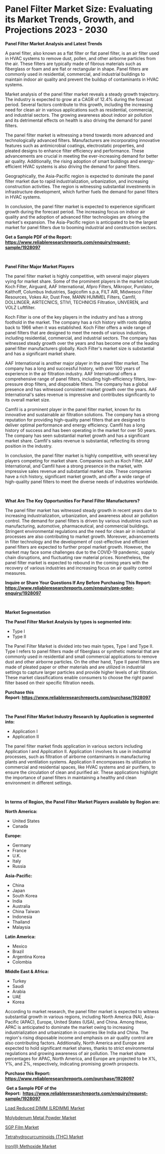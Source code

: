 <p><h1>Panel Filter Market Size: Evaluating its Market Trends, Growth, and Projections 2023 - 2030</h1></p><p><strong>Panel Filter Market Analysis and Latest Trends</strong></p>
<p><p>A panel filter, also known as a flat filter or flat panel filter, is an air filter used in HVAC systems to remove dust, pollen, and other airborne particles from the air. These filters are typically made of fibrous materials such as fiberglass or foam and are flat or rectangular in shape. Panel filters are commonly used in residential, commercial, and industrial buildings to maintain indoor air quality and prevent the buildup of contaminants in HVAC systems.</p><p>Market analysis of the panel filter market reveals a steady growth trajectory. The industry is expected to grow at a CAGR of 12.4% during the forecast period. Several factors contribute to this growth, including the increasing need for clean air in various applications such as residential, commercial, and industrial sectors. The growing awareness about indoor air pollution and its detrimental effects on health is also driving the demand for panel filters.</p><p>The panel filter market is witnessing a trend towards more advanced and technologically advanced filters. Manufacturers are incorporating innovative features such as antimicrobial coatings, electrostatic properties, and pleated designs to enhance filter efficiency and performance. These advancements are crucial in meeting the ever-increasing demand for better air quality. Additionally, the rising adoption of smart buildings and energy-efficient HVAC systems is also driving the demand for panel filters.</p><p>Geographically, the Asia-Pacific region is expected to dominate the panel filter market due to rapid industrialization, urbanization, and increasing construction activities. The region is witnessing substantial investments in infrastructure development, which further fuels the demand for panel filters in HVAC systems.</p><p>In conclusion, the panel filter market is expected to experience significant growth during the forecast period. The increasing focus on indoor air quality and the adoption of advanced filter technologies are driving the market's expansion. The Asia-Pacific region is anticipated to be the largest market for panel filters due to booming industrial and construction sectors.</p></p>
<p><strong>Get a Sample PDF of the Report:&nbsp; <a href="https://www.reliableresearchreports.com/enquiry/request-sample/1928097">https://www.reliableresearchreports.com/enquiry/request-sample/1928097</a></strong></p>
<p>&nbsp;</p>
<p><strong>Panel Filter Major Market Players</strong></p>
<p><p>The panel filter market is highly competitive, with several major players vying for market share. Some of the prominent players in the market include Koch Filter, Airguard, AAF International, Afpro Filters, Mikropor, Purolator, Kalthoff, Columbus Industries, Sagicofim s.p.a, FILT AIR, Midwesco Filter Resources, Vokes Air, Dust Free, MANN HUMMEL Filters, Camfil, DOLLINGER, AIRTECNICS, STIVI, TECHNICIS Filtration, UNVEREN, and VOLZ Luftfilter.</p><p>Koch Filter is one of the key players in the industry and has a strong foothold in the market. The company has a rich history with roots dating back to 1966 when it was established. Koch Filter offers a wide range of panel filters that are designed to meet the needs of various industries, including residential, commercial, and industrial sectors. The company has witnessed steady growth over the years and has become one of the leading panel filter manufacturers globally. Koch Filter's market size is substantial and has a significant market share.</p><p>AAF International is another major player in the panel filter market. The company has a long and successful history, with over 100 years of experience in the air filtration industry. AAF International offers a comprehensive range of panel filters, including high-efficiency filters, low-pressure drop filters, and disposable filters. The company has a global presence and has witnessed consistent market growth over the years. AAF International's sales revenue is impressive and contributes significantly to its overall market size.</p><p>Camfil is a prominent player in the panel filter market, known for its innovative and sustainable air filtration solutions. The company has a strong reputation for providing high-quality panel filters that are designed to deliver optimal performance and energy efficiency. Camfil has a long history of success and has been operating in the market for over 50 years. The company has seen substantial market growth and has a significant market share. Camfil's sales revenue is substantial, reflecting its strong position in the industry.</p><p>In conclusion, the panel filter market is highly competitive, with several key players competing for market share. Companies such as Koch Filter, AAF International, and Camfil have a strong presence in the market, with impressive sales revenue and substantial market size. These companies have a rich history, significant market growth, and offer a wide range of high-quality panel filters to meet the diverse needs of industries worldwide.</p></p>
<p>&nbsp;</p>
<p><strong>What Are The Key Opportunities For Panel Filter Manufacturers?</strong></p>
<p><p>The panel filter market has witnessed steady growth in recent years due to increasing industrialization, urbanization, and awareness about air pollution control. The demand for panel filters is driven by various industries such as manufacturing, automotive, pharmaceutical, and commercial buildings. Stringent environmental regulations and the need for clean air in industrial processes are also contributing to market growth. Moreover, advancements in filter technology and the development of cost-effective and efficient panel filters are expected to further propel market growth. However, the market may face some challenges due to the COVID-19 pandemic, supply chain disruptions, and fluctuating raw material prices. Nonetheless, the panel filter market is expected to rebound in the coming years with the recovery of various industries and increasing focus on air quality control measures.</p></p>
<p><strong>Inquire or Share Your Questions If Any Before Purchasing This Report: <a href="https://www.reliableresearchreports.com/enquiry/pre-order-enquiry/1928097">https://www.reliableresearchreports.com/enquiry/pre-order-enquiry/1928097</a></strong></p>
<p>&nbsp;</p>
<p><strong>Market Segmentation</strong></p>
<p><strong>The Panel Filter Market Analysis by types is segmented into:</strong></p>
<p><ul><li>Type I</li><li>Type II</li></ul></p>
<p><p>The Panel Filter Market is divided into two main types, Type I and Type II. Type I refers to panel filters made of fiberglass or synthetic material that are commonly used in residential and small commercial applications to remove dust and other airborne particles. On the other hand, Type II panel filters are made of pleated paper or other materials and are utilized in industrial settings to capture larger particles and provide higher levels of air filtration. These market classifications enable consumers to choose the right panel filter based on their specific filtration needs.</p></p>
<p><strong>Purchase this Report:&nbsp;<a href="https://www.reliableresearchreports.com/purchase/1928097">https://www.reliableresearchreports.com/purchase/1928097</a></strong></p>
<p>&nbsp;</p>
<p><strong>The Panel Filter Market Industry Research by Application is segmented into:</strong></p>
<p><ul><li>Application I</li><li>Application II</li></ul></p>
<p><p>The panel filter market finds application in various sectors including Application I and Application II. Application I involves its use in industrial processes, such as filtration of airborne contaminants in manufacturing plants and ventilation systems. Application II encompasses its utilization in commercial and residential spaces, like HVAC systems and air purifiers, to ensure the circulation of clean and purified air. These applications highlight the importance of panel filters in maintaining a healthy and clean environment in different settings.</p></p>
<p>&nbsp;</p>
<p><strong>In terms of Region, the Panel Filter Market Players available by Region are:</strong></p>
<p>
    <p> <strong> North America: </strong>
        <ul>
            <li>United States</li>
            <li>Canada</li>
        </ul>
        </p> 
    <p> <strong> Europe: </strong>
        <ul>
            <li>Germany</li>
            <li>France</li>
            <li>U.K.</li>
            <li>Italy</li>
            <li>Russia</li>
        </ul>
        </p> 
    <p> <strong> Asia-Pacific: </strong>
        <ul>
            <li>China</li>
            <li>Japan</li>
            <li>South Korea</li>
            <li>India</li>
            <li>Australia</li>
            <li>China Taiwan</li>
            <li>Indonesia</li>
            <li>Thailand</li>
            <li>Malaysia</li>
        </ul>
        </p> 
    <p> <strong> Latin America: </strong>
        <ul>
            <li>Mexico</li>
            <li>Brazil</li>
            <li>Argentina Korea</li>
            <li>Colombia</li>
        </ul>
        </p> 
    <p> <strong> Middle East & Africa: </strong>
        <ul>
            <li>Turkey</li>
            <li>Saudi</li>
            <li>Arabia</li>
            <li>UAE</li>
            <li>Korea</li>
        </ul>
    </p>
    </p>
<p><p>According to market research, the panel filter market is expected to witness substantial growth in various regions, including North America (NA), Asia-Pacific (APAC), Europe, United States (USA), and China. Among these, APAC is anticipated to dominate the market owing to increasing industrialization and urbanization in countries like India and China. The region's rising disposable income and emphasis on air quality control are also contributing factors. Additionally, North America and Europe are expected to hold significant market shares, thanks to strict environmental regulations and growing awareness of air pollution. The market share percentages for APAC, North America, and Europe are projected to be X%, Y%, and Z%, respectively, indicating promising growth prospects.</p></p>
<p><strong>Purchase this Report: <a href="https://www.reliableresearchreports.com/purchase/1928097">https://www.reliableresearchreports.com/purchase/1928097</a></strong></p>
<p>&nbsp;<strong>Get a Sample PDF of the Report:&nbsp;&nbsp;<a href="https://www.reliableresearchreports.com/enquiry/request-sample/1928097">https://www.reliableresearchreports.com/enquiry/request-sample/1928097</a></strong></p>
<p><strong></strong></p>
<p><p><a href="https://www.linkedin.com/pulse/load-reduced-dimm-lrdimm-market-research-report-provides-qojle/">Load Reduced DIMM (LRDIMM) Market</a></p><p><a href="https://medium.com/@darianswift1922/molybdenum-metal-powder-market-share-evolution-and-market-growth-trends-2023-2030-5e7436235bed">Molybdenum Metal Powder Market</a></p><p><a href="https://medium.com/@zolajenkins1966/sgp-film-market-trends-forecast-and-competitive-analysis-to-2030-dc6afad0b088">SGP Film Market</a></p><p><a href="https://www.linkedin.com/pulse/tetrahydrocurcuminoids-thc-market-share-amp-new-trends-tx7te/">Tetrahydrocurcuminoids (THC) Market</a></p><p><a href="https://www.linkedin.com/pulse/ironii-methoxide-market-challenges-opportunities-growth-ehxye/">Iron(II) Methoxide Market</a></p></p>